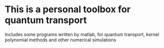 # This is a personal toolbox for quantum transport
Includes some programs written by matlab, for quantum transport, kernel polynomial methods and other numerical simulations

